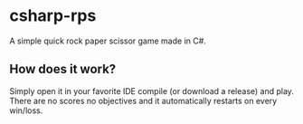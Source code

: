 # csharp-rps
A simple quick rock paper scissor game made in C#.

## How does it work?
Simply open it in your favorite IDE compile (or download a release) and play. There are no scores no objectives and it automatically restarts on every win/loss.
